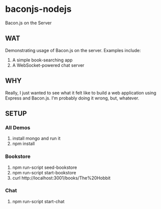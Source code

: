 baconjs-nodejs
==============

Bacon.js on the Server

WAT
---

Demonstrating usage of Bacon.js on the server. Examples
include:

1. A simple book-searching app
1. A WebSocket-powered chat server

WHY
---

Really, I just wanted to see what it felt like to build a
web application using Express and Bacon.js. I'm probably
doing it wrong, but, whatever.

SETUP
-----

### All Demos

1. install mongo and run it
1. npm install

### Bookstore

1. npm run-script seed-bookstore
1. npm run-script start-bookstore
1. curl http://localhost:3001/books/The%20Hobbit

### Chat

1. npm run-script start-chat
